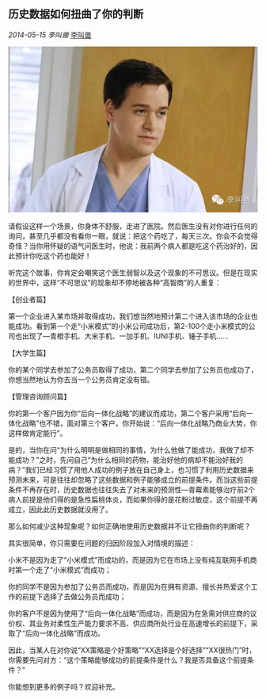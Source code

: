 ## 历史数据如何扭曲了你的判断

*2014-05-15* *李叫兽* [李叫兽](https://mp.weixin.qq.com/s?__biz=MzA5NTMxOTczOA==&mid=200108734&idx=1&sn=b2fda4de3c1ac9ee03c568cb31d20cdb&scene=21&key=f001b101bcd9dcb60b39dfabcc6067ef73c874177ae44223f6713e840efe1f89f8250f03d0807fe23b4f04d01b5c4c2b1743654be6529c480d6df0add475e5f75a6c2df2ec8dee6049cdea85f136aa80&ascene=7&uin=MjQwNzMxODYwNQ%3D%3D&devicetype=Windows+8&version=6203005d&pass_ticket=xOhI1VQDG%2FzwbhWgqYvgjLhswwNIUGjt8DUL4fp00EDxCVadhAwYny0MJ9B2H%2Fmr&winzoom=1.125##)


![](./_image/2017-02-13-18-22-07.jpg)

请假设这样一个场景，你身体不舒服，走进了医院。然后医生没有对你进行任何的询问，甚至几乎都没有看你一眼，就说：把这个药吃了，每天三次。你会不会觉得奇怪？当你用怀疑的语气问医生时，他说：我前两个病人都是吃这个药治好的，因此预计你吃这个药也能好！

听完这个故事，你肯定会嘲笑这个医生弱智以及这个现象的不可思议。但是在现实的世界中，这样“不可思议”的现象却不停地被各种“高智商”的人重复：

【创业者篇】

第一个企业进入某市场并取得成功，我们想当然地预计第二个进入该市场的企业也能成功。看到第一个走“小米模式”的小米公司成功后，第2-100个走小米模式的公司也出现了—青橙手机、大米手机、一加手机、IUNI手机、锤子手机……

【大学生篇】

你的某个同学去参加了公务员取得了成功，第二个同学去参加了公务员也成功了，你想当然地认为你去当一个公务员肯定没有错。

【管理咨询顾问篇】

你的第一个客户因为你“后向一体化战略”的建议而成功，第二个客户采用“后向一体化战略”也不错，面对第三个客户，你开始说：“后向一体化战略乃商业大势，你这样做肯定能行”。

是的，当你在问“为什么明明是做相同的事情，为什么他做了能成功，我做了却不能成功？”之时，先问自己“为什么相同的药物，能治好他的病却不能治好我的病？”我们已经习惯了用他人成功的例子放在自己身上，也习惯了利用历史数据来预测未来，可是往往却忽略了这些数据和例子能够成立的前提条件。而当这些前提条件不再存在时，历史数据也往往失去了对未来的预测性—青霉素能够治疗前2个病人前提是他们得的是急性扁桃体炎，而如果你得的是花粉过敏症，这个前提不再成立，因此此历史数据就没用了。

那么如何减少这种现象呢？如何正确地使用历史数据并不让它扭曲你的判断呢？

其实很简单，你只需要在问题的归因阶段加入对情境的描述：

小米不是因为走了“小米模式”而成功的，而是因为它在市场上没有纯互联网手机商时第一个走了“小米模式”而成功；

你的同学不是因为参加了公务员而成功，而是因为在拥有资源、擅长并热爱这个工作的前提下选择了去做公务员而成功；

你的客户不是因为使用了“后向一体化战略”而成功，而是因为在急需对供应商的议价权、其业务对柔性生产能力要求不高、供应商所处行业在高速增长的前提下，采取了“后向一体化战略”而成功。

因此，当某人在对你说“XX策略是个好策略”“XX选择是个好选择”“XX很热门”时，你需要先问对方：“这个策略能够成功的前提条件是什么？我是否具备这个前提条件？”

你能想到更多的例子吗？欢迎补充。